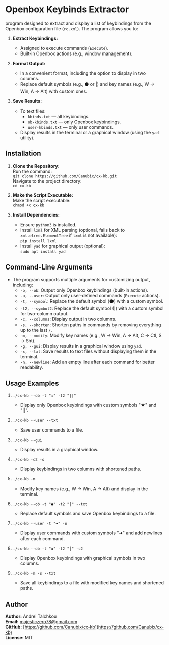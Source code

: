 # Openbox Keybinds Extractor


program designed to extract and display a list of keybindings from the Openbox configuration file (`rc.xml`). The program allows you to:

1. **Extract Keybindings:**
   - Assigned to execute commands (`Execute`).
   - Built-in Openbox actions (e.g., window management).

2. **Format Output:**
   - In a convenient format, including the option to display in two columns.
   - Replace default symbols (e.g., ⚫ or |) and key names (e.g., W → Win, A → Alt) with custom ones.

3. **Save Results:**
   - To text files:
     - `kbinds.txt` — all keybindings.
     - `ob-kbinds.txt` — only Openbox keybindings.
     - `user-kbinds.txt` — only user commands.
   - Display results in the terminal or a graphical window (using the `yad` utility).



## Installation

1. **Clone the Repository:**  
   Run the command:  
   `git clone https://github.com/Canubix/cx-kb.git`  
   Navigate to the project directory:  
   `cd cx-kb`

2. **Make the Script Executable:**  
   Make the script executable:  
   `chmod +x cx-kb`

3. **Install Dependencies:**  
   - Ensure `python3` is installed.  
   - Install `lxml` for XML parsing (optional, falls back to `xml.etree.ElementTree` if `lxml` is not available):  
     `pip install lxml`  
   - Install `yad` for graphical output (optional):  
     `sudo apt install yad`

 

## Command-Line Arguments
   - The program supports multiple arguments for customizing output, including:
     - `-o, --ob`: Output only Openbox keybindings (built-in actions).
     - `-u, --user`: Output only user-defined commands (`Execute` actions).
     - `-t, --symbol`: Replace the default symbol (⚫) with a custom symbol.
     - `-t2, --symbol2`: Replace the default symbol (|) with a custom symbol for two-column output.
     - `-c, --columns`: Display output in two columns.
     - `-s, --shorten`: Shorten paths in commands by removing everything up to the last `/`.
     - `-m, --modify`: Modify key names (e.g., W → Win, A → Alt, C → Ctl, S → Sht).
     - `-g, --gui`: Display results in a graphical window using `yad`.
     - `-x, --txt`: Save results to text files without displaying them in the terminal.
     - `-n, --newline`: Add an empty line after each command for better readability.
    


## Usage Examples


1. `./cx-kb --ob -t "★" -t2 "||"`  
   - Display only Openbox keybindings with custom symbols "★" and "||".

2. `./cx-kb --user --txt`  
   - Save user commands to a file.

3. `./cx-kb --gui`  
   - Display results in a graphical window.

4. `./cx-kb -c2 -s`  
   - Display keybindings in two columns with shortened paths.

5. `./cx-kb -m`  
   - Modify key names (e.g., W → Win, A → Alt) and display in the terminal.

6. `./cx-kb --ob -t "●" -t2 "│" --txt`  
   - Replace default symbols and save Openbox keybindings to a file.

7. `./cx-kb --user -t "➜" -n`  
   - Display user commands with custom symbols "➜" and add newlines after each command.

8. `./cx-kb --ob -t "◆" -t2 "║" -c2`  
   - Display Openbox keybindings with graphical symbols in two columns.

9. `./cx-kb -m -s --txt`  
   - Save all keybindings to a file with modified key names and shortened paths.

## Author
**Author:** Andrei Talchkou  
**Email:** majesticzero78@gmail.com  
**GitHub:** [https://github.com/Canubix/cx-kb](https://github.com/Canubix/cx-kb)  
**License:** MIT  
